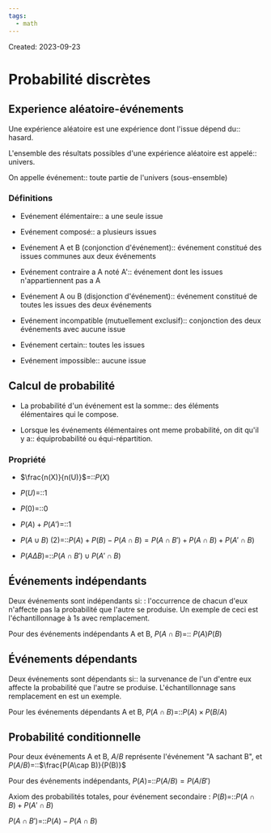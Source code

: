 ```yaml
---
tags:
  - math
---
```

Created: 2023-09-23

# Probabilité discrètes
## Experience aléatoire-événements
Une expérience aléatoire est une expérience dont l'issue dépend du:: hasard.
<!--SR:!2023-11-22,45,290-->
L'ensemble des résultats possibles d'une expérience aléatoire est appelé:: univers.
<!--SR:!2023-12-23,57,250-->
On appelle événement:: toute partie de l'univers (sous-ensemble)
<!--SR:!2023-11-08,16,210-->

### Définitions
- Evénement élémentaire:: a une seule issue
<!--SR:!2024-01-03,63,250-->
- Evénement composé:: a plusieurs issues
<!--SR:!2023-11-17,38,270-->
- Evénement A et B (conjonction d'événement):: événement constitué des issues communes aux deux événements
<!--SR:!2024-01-09,69,250-->
- Evénement contraire a A noté A':: événement dont les issues n'appartiennent pas a A
<!--SR:!2023-12-31,63,250-->
- Evénement A ou B (disjonction d'événement):: événement constitué de toutes les issues des deux événements
<!--SR:!2023-12-13,52,250-->
- Evénement incompatible (mutuellement exclusif):: conjonction des deux événements avec aucune issue
<!--SR:!2024-01-12,70,250-->
- Evénement certain:: toutes les issues
<!--SR:!2023-12-05,45,250-->
- Evénement impossible:: aucune issue
<!--SR:!2023-11-12,34,270-->

## Calcul de probabilité
- La probabilité d'un événement est la somme:: des éléments élémentaires qui le compose.
<!--SR:!2023-11-18,16,230-->
- Lorsque les événements élémentaires ont meme probabilité, on dit qu'il y a:: équiprobabilité ou équi-répartition.
<!--SR:!2023-12-21,56,250-->

### Propriété
- $\frac{n(X)}{n(U)}$=::$P(X)$
<!--SR:!2023-11-13,10,250-->
- $P(U)$=::1 
<!--SR:!2023-12-20,56,250-->
- $P(0)$=::0
<!--SR:!2023-11-18,39,270-->
- $P(A)+P(A')$=::1 
<!--SR:!2023-12-24,57,250-->
- $P(A\cup B)$ (2)=::$P(A)+P(B)-P(A\cap B)=P(A\cap B')+P(A\cap B)+P(A'\cap B)$
<!--SR:!2023-11-25,37,230-->
- $P(A\Delta B)$=::$P(A\cap B')\cup P(A'\cap B)$ 
<!--SR:!2023-11-13,10,250-->

## Événements indépendants
Deux événements sont indépendants si: : l'occurrence de chacun d'eux n'affecte pas la probabilité que l'autre se produise. Un exemple de ceci est l'échantillonnage à 1s avec remplacement.

Pour des événements indépendants A et B, $P(A\cap B)$=:: $P(A)P(B)$
<!--SR:!2023-11-08,26,252-->

## Événements dépendants
Deux événements sont dépendants si:: la survenance de l'un d'entre eux affecte la probabilité que l'autre se produise. L'échantillonnage sans remplacement en est un exemple.
<!--SR:!2023-11-09,27,252-->

Pour les événements dépendants A et B, $P(A\cap B)$=::$P(A)\times P(B/A)$
<!--SR:!2023-12-03,39,232-->

## Probabilité conditionnelle
Pour deux événements A et B, $A/B$ représente l'événement "A sachant B", et $P(A/B)$=::$\frac{P(A\cap B)}{P(B)}$
<!--SR:!2024-01-11,66,252-->

Pour des événements indépendants, $P(A)$=::$P(A/B)=P(A/B')$
<!--SR:!2024-01-09,63,252-->

Axiom des probabilités totales, pour événement secondaire : $P(B)$=::$P(A\cap B)+P(A'\cap B)$
<!--SR:!2024-01-04,60,252-->

$P(A\cap B')$=::$P(A)-P(A\cap B)$
<!--SR:!2023-11-23,29,231-->

